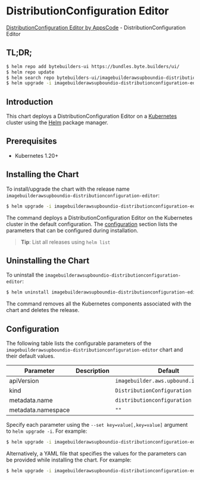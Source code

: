 # DistributionConfiguration Editor

[DistributionConfiguration Editor by AppsCode](https://byte.builders) - DistributionConfiguration Editor

## TL;DR;

```bash
$ helm repo add bytebuilders-ui https://bundles.byte.builders/ui/
$ helm repo update
$ helm search repo bytebuilders-ui/imagebuilderawsupboundio-distributionconfiguration-editor --version=v0.4.18
$ helm upgrade -i imagebuilderawsupboundio-distributionconfiguration-editor bytebuilders-ui/imagebuilderawsupboundio-distributionconfiguration-editor -n default --create-namespace --version=v0.4.18
```

## Introduction

This chart deploys a DistributionConfiguration Editor on a [Kubernetes](http://kubernetes.io) cluster using the [Helm](https://helm.sh) package manager.

## Prerequisites

- Kubernetes 1.20+

## Installing the Chart

To install/upgrade the chart with the release name `imagebuilderawsupboundio-distributionconfiguration-editor`:

```bash
$ helm upgrade -i imagebuilderawsupboundio-distributionconfiguration-editor bytebuilders-ui/imagebuilderawsupboundio-distributionconfiguration-editor -n default --create-namespace --version=v0.4.18
```

The command deploys a DistributionConfiguration Editor on the Kubernetes cluster in the default configuration. The [configuration](#configuration) section lists the parameters that can be configured during installation.

> **Tip**: List all releases using `helm list`

## Uninstalling the Chart

To uninstall the `imagebuilderawsupboundio-distributionconfiguration-editor`:

```bash
$ helm uninstall imagebuilderawsupboundio-distributionconfiguration-editor -n default
```

The command removes all the Kubernetes components associated with the chart and deletes the release.

## Configuration

The following table lists the configurable parameters of the `imagebuilderawsupboundio-distributionconfiguration-editor` chart and their default values.

|     Parameter      | Description |                     Default                      |
|--------------------|-------------|--------------------------------------------------|
| apiVersion         |             | <code>imagebuilder.aws.upbound.io/v1beta1</code> |
| kind               |             | <code>DistributionConfiguration</code>           |
| metadata.name      |             | <code>distributionconfiguration</code>           |
| metadata.namespace |             | <code>""</code>                                  |


Specify each parameter using the `--set key=value[,key=value]` argument to `helm upgrade -i`. For example:

```bash
$ helm upgrade -i imagebuilderawsupboundio-distributionconfiguration-editor bytebuilders-ui/imagebuilderawsupboundio-distributionconfiguration-editor -n default --create-namespace --version=v0.4.18 --set apiVersion=imagebuilder.aws.upbound.io/v1beta1
```

Alternatively, a YAML file that specifies the values for the parameters can be provided while
installing the chart. For example:

```bash
$ helm upgrade -i imagebuilderawsupboundio-distributionconfiguration-editor bytebuilders-ui/imagebuilderawsupboundio-distributionconfiguration-editor -n default --create-namespace --version=v0.4.18 --values values.yaml
```
